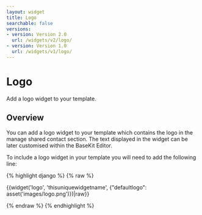```yaml
---
layout: widget
title: Logo
searchable: false
versions:
- version: Version 2.0
  url: /widgets/v2/logo/
- version: Version 1.0
  url: /widgets/v1/logo/
---
```


# Logo

Add a logo widget to your template.

## Overview

You can add a logo widget to your template which contains the logo in the manage shared contact section. The text displayed in the widget can be later customised within the BaseKit Editor.

To include a logo widget in your template you will need to add the following line:

{% highlight django %}
{% raw %}

  {{widget('logo', 'thisuniquewidgetname', {"defaultlogo": asset('images/logo.png')})|raw}}

{% endraw %}
{% endhighlight %}
